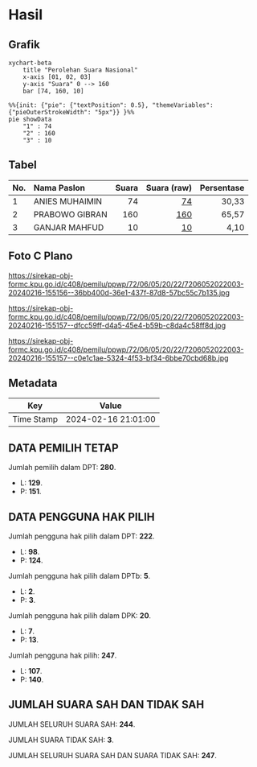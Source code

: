 # Hasil

## Grafik

```mermaid
xychart-beta
    title "Perolehan Suara Nasional"
    x-axis [01, 02, 03]
    y-axis "Suara" 0 --> 160
    bar [74, 160, 10]
```

```mermaid
%%{init: {"pie": {"textPosition": 0.5}, "themeVariables": {"pieOuterStrokeWidth": "5px"}} }%%
pie showData
    "1" : 74
    "2" : 160
    "3" : 10
```

## Tabel

| No. | Nama Paslon    | Suara | Suara (raw) | Persentase |
|:--- |:-------------- | -----:| -----------:| ----------:|
| 1   | ANIES MUHAIMIN | 74    | [74][p-1]   | 30,33      |
| 2   | PRABOWO GIBRAN | 160   | [160][p-2]  | 65,57      |
| 3   | GANJAR MAHFUD  | 10    | [10][p-3]   | 4,10       |


[p-1]: https://github.com/gigit-pemilu/pemilu-2024/blob/main/pilpres/hitung-suara/sub/72-sulawesi-tengah/sub/06-morowali/sub/05-bungku-tengah/sub/2022-bente/sub/003-tps/sub/paslon-1.txt
[p-2]: https://github.com/gigit-pemilu/pemilu-2024/blob/main/pilpres/hitung-suara/sub/72-sulawesi-tengah/sub/06-morowali/sub/05-bungku-tengah/sub/2022-bente/sub/003-tps/sub/paslon-2.txt
[p-3]: https://github.com/gigit-pemilu/pemilu-2024/blob/main/pilpres/hitung-suara/sub/72-sulawesi-tengah/sub/06-morowali/sub/05-bungku-tengah/sub/2022-bente/sub/003-tps/sub/paslon-3.txt

## Foto C Plano

https://sirekap-obj-formc.kpu.go.id/c408/pemilu/ppwp/72/06/05/20/22/7206052022003-20240216-155156--36bb400d-36e1-437f-87d8-57bc55c7b135.jpg

https://sirekap-obj-formc.kpu.go.id/c408/pemilu/ppwp/72/06/05/20/22/7206052022003-20240216-155157--dfcc59ff-d4a5-45e4-b59b-c8da4c58ff8d.jpg

https://sirekap-obj-formc.kpu.go.id/c408/pemilu/ppwp/72/06/05/20/22/7206052022003-20240216-155157--c0e1c1ae-5324-4f53-bf34-6bbe70cbd68b.jpg


## Metadata

| Key        | Value               |
| ---------- | ------------------- |
| Time Stamp | 2024-02-16 21:01:00 |


## DATA PEMILIH TETAP

Jumlah pemilih dalam DPT: **280**.
 * L: **129**.
 * P: **151**.

## DATA PENGGUNA HAK PILIH

Jumlah pengguna hak pilih dalam DPT: **222**.
 * L: **98**.
 * P: **124**.

Jumlah pengguna hak pilih dalam DPTb: **5**.
 * L: **2**.
 * P: **3**.

Jumlah pengguna hak pilih dalam DPK: **20**.
 * L: **7**.
 * P: **13**.

Jumlah pengguna hak pilih: **247**.
 * L: **107**.
 * P: **140**.

## JUMLAH SUARA SAH DAN TIDAK SAH

JUMLAH SELURUH SUARA SAH: **244**.

JUMLAH SUARA TIDAK SAH: **3**.

JUMLAH SELURUH SUARA SAH DAN SUARA TIDAK SAH: **247**.


